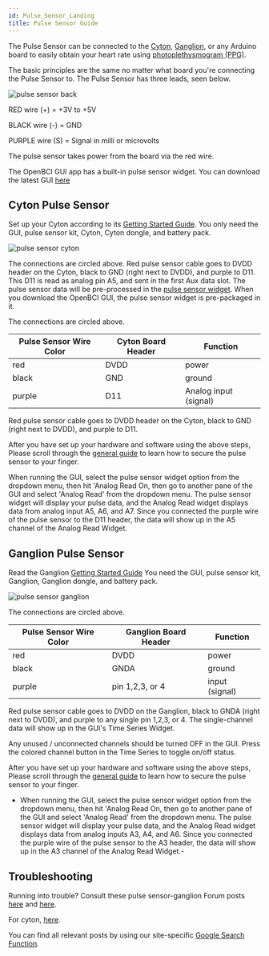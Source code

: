 ```yaml
---
id: Pulse_Sensor_Landing
title: Pulse Sensor Guide
---
```

The Pulse Sensor can be connected to the [Cyton](https://shop.openbci.com/collections/frontpage/products/cyton-biosensing-board-8-channel), [Ganglion](https://shop.openbci.com/collections/frontpage/products/pre-order-ganglion-board), or any Arduino board to easily obtain your heart rate using [photoplethysmogram (PPG)](https://en.wikipedia.org/wiki/Photoplethysmogram).

The basic principles are the same no matter what board you're connecting the Pulse Sensor to.
The Pulse Sensor has three leads, seen below.

![pulse sensor back](../../assets/ThirdPartyImages/Pulse_sensor_back.jpg)

RED wire (+) = +3V to +5V

BLACK wire (-) = GND

PURPLE wire (S) = Signal in milli or microvolts

The pulse sensor takes power from the board via the red wire.

The OpenBCI GUI app has a built-in pulse sensor widget. You can download the latest GUI [here](https://github.com/OpenBCI/OpenBCI_GUI/releases)

## Cyton Pulse Sensor

Set up your Cyton according to its [Getting Started Guide](../../GettingStarted/Boards/01-Cyton_Getting_Started_Guide.md).
You only need the GUI, pulse sensor kit, Cyton, Cyton dongle, and battery pack.

![pulse sensor cyton](../../assets/ThirdPartyImages/Pulse_sensor_cyton.jpg)

The connections are circled above.
Red pulse sensor cable goes to DVDD header on the Cyton, black to GND (right next to DVDD), and purple to D11.
This D11 is read as analog pin A5, and sent in the first Aux data slot. The pulse sensor data will be pre-processed in the [pulse sensor widget](https://openbci.github.io/Documentation/docs/Software/01-OpenBCISoftware/GUIWidgets#pulse-widget). When you download the OpenBCI GUI, the pulse sensor widget is pre-packaged in it.

The connections are circled above.

| Pulse Sensor Wire Color | Cyton Board Header | Function              |
| ----------------------- | ------------------ | --------------------- |
| red                     | DVDD               | power                 |
| black                   | GND                | ground                |
| purple                  | D11                | Analog input (signal) |

Red pulse sensor cable goes to DVDD header on the Cyton, black to GND (right next to DVDD), and purple to D11.

After you have set up your hardware and software using the above steps,
Please scroll through the [general guide](https://www.generationrobots.com/media/DetecteurDePoulsAmplifie/PulseSensorAmpedGettingStartedGuide.pdf) to learn how to secure the pulse sensor to your finger.

When running the GUI, select the pulse sensor widget option from the dropdown menu, then hit 'Analog Read On, then go to another pane of the GUI and select 'Analog Read' from the dropdown menu. The pulse sensor widget will display your pulse data, and the Analog Read widget displays data from analog input A5, A6, and A7. Since you connected the purple wire of the pulse sensor to the D11 header, the data will show up in the A5 channel of the Analog Read Widget.

## Ganglion Pulse Sensor

Read the Ganglion [Getting Started Guide](../../GettingStarted/Boards/02-Ganglion_Getting_Started_Guide.md)
You need the GUI, pulse sensor kit, Ganglion, Ganglion dongle, and battery pack.

![pulse sensor ganglion](../../assets/ThirdPartyImages/Pulse_sensor_ganglion.jpg)

The connections are circled above.

| Pulse Sensor Wire Color | Ganglion Board Header | Function       |
| ----------------------- | --------------------- | -------------- |
| red                     | DVDD                  | power          |
| black                   | GNDA                  | ground         |
| purple                  | pin 1,2,3, or 4       | input (signal) |

Red pulse sensor cable goes to DVDD on the Ganglion, black to GNDA (right next to DVDD), and purple to any single pin 1,2,3, or 4. The single-channel data will show up in the GUI's Time Series Widget.

Any unused / unconnected channels should be turned OFF in the GUI. Press the colored channel button in the Time Series to toggle on/off status.

After you have set up your hardware and software using the above steps,
Please scroll through the [general guide](https://www.generationrobots.com/media/DetecteurDePoulsAmplifie/PulseSensorAmpedGettingStartedGuide.pdf) to learn how to secure the pulse sensor to your finger.

- When running the GUI, select the pulse sensor widget option from the dropdown menu, then hit 'Analog Read On, then go to another pane of the GUI and select 'Analog Read' from the dropdown menu. The pulse sensor widget will display your pulse data, and the Analog Read widget displays data from analog inputs A3, A4, and A6. Since you connected the purple wire of the pulse sensor to the A3 header, the data will show up in the A3 channel of the Analog Read Widget.-

## Troubleshooting

Running into trouble? Consult these pulse sensor-ganglion Forum posts [here](https://openbci.com/forum/index.php?p=/discussion/1690/ganglion-use-with-pulse-sensor-which-analog-pin) and [here](http://openbci.com/forum/index.php?p=/discussion/919/ganglion-and-pulse-sensors).

For cyton, [here](https://openbci.com/forum/index.php?p=/discussion/1527/pulse-sensor-with-cyton-daisy).

You can find all relevant posts by using our site-specific [Google Search Function](https://www.google.com/advanced_search?q=site:openbci.com).
